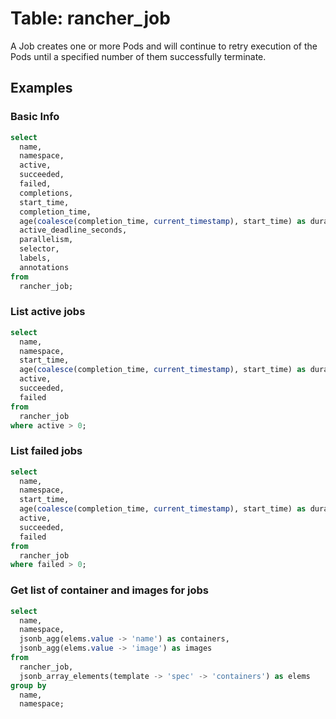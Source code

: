 # Table: rancher_job

A Job creates one or more Pods and will continue to retry execution of the Pods until a specified number of them successfully terminate.

## Examples

### Basic Info

```sql
select
  name,
  namespace,
  active,
  succeeded,
  failed,
  completions,
  start_time,
  completion_time,
  age(coalesce(completion_time, current_timestamp), start_time) as duration,
  active_deadline_seconds,
  parallelism,
  selector,
  labels,
  annotations
from
  rancher_job;
```

### List active jobs

```sql
select
  name,
  namespace,
  start_time,
  age(coalesce(completion_time, current_timestamp), start_time) as duration,
  active,
  succeeded,
  failed
from
  rancher_job
where active > 0;
```

### List failed jobs

```sql
select
  name,
  namespace,
  start_time,
  age(coalesce(completion_time, current_timestamp), start_time) as duration,
  active,
  succeeded,
  failed
from
  rancher_job
where failed > 0;
```

### Get list of container and images for jobs

```sql
select
  name,
  namespace,
  jsonb_agg(elems.value -> 'name') as containers,
  jsonb_agg(elems.value -> 'image') as images
from
  rancher_job,
  jsonb_array_elements(template -> 'spec' -> 'containers') as elems
group by 
  name, 
  namespace;
```

